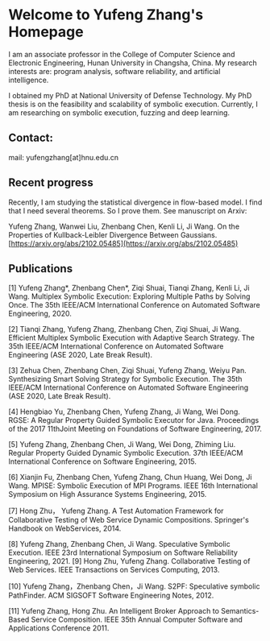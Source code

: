 
# Welcome to Yufeng Zhang's Homepage

I am an associate professor in the College of Computer Science and Electronic Engineering, Hunan University in Changsha, China.
My research interests are: program analysis, software reliability, and artificial intelligence.

I obtained my PhD at National University of Defense Technology. My PhD thesis is on the feasibility and scalability of symbolic execution.
Currently, I am researching on symbolic execution, fuzzing and deep learning.

## Contact:
mail: yufengzhang[at]hnu.edu.cn



## Recent progress
Recently, I am studying the statistical divergence in flow-based model. I find that I need several theorems. So I prove them. See manuscript on Arxiv:

Yufeng Zhang, Wanwei Liu, Zhenbang Chen, Kenli Li, Ji Wang. On the Properties of Kullback-Leibler Divergence Between Gaussians. [https://arxiv.org/abs/2102.05485](https://arxiv.org/abs/2102.05485)



## Publications

[1] Yufeng Zhang*, Zhenbang Chen*, Ziqi Shuai, Tianqi Zhang, Kenli Li, Ji Wang. Multiplex Symbolic Execution: Exploring Multiple Paths by Solving Once. The 35th IEEE/ACM International Conference on Automated Software Engineering, 2020.

[2] Tianqi Zhang, Yufeng Zhang, Zhenbang Chen, Ziqi Shuai, Ji Wang. Efficient Multiplex Symbolic Execution with Adaptive Search Strategy. The 35th IEEE/ACM International Conference on Automated Software Engineering (ASE 2020, Late Break Result).

[3] Zehua Chen, Zhenbang Chen, Ziqi Shuai, Yufeng Zhang, Weiyu Pan. Synthesizing Smart Solving Strategy for Symbolic Execution. The 35th IEEE/ACM International Conference on Automated Software Engineering (ASE 2020, Late Break Result).

[4] Hengbiao Yu, Zhenbang Chen, Yufeng Zhang, Ji Wang, Wei Dong. RGSE: A Regular Property Guided Symbolic Executor for Java. Proceedings of the 2017 11thJoint Meeting on Foundations of Software Engineering, 2017.

[5] Yufeng Zhang, Zhenbang Chen, Ji Wang, Wei Dong, Zhiming Liu. Regular Property Guided Dynamic Symbolic Execution. 37th IEEE/ACM International Conference on Software Engineering, 2015.

[6] Xianjin Fu, Zhenbang Chen, Yufeng Zhang, Chun Huang, Wei Dong, Ji Wang. MPISE: Symbolic Execution of MPI Programs. IEEE 16th International Symposium on High Assurance Systems Engineering, 2015.

[7] Hong Zhu， Yufeng Zhang. A Test Automation Framework for Collaborative Testing of Web Service Dynamic Compositions. Springer's Handbook on WebServices, 2014.

[8] Yufeng Zhang, Zhenbang Chen, Ji Wang. Speculative Symbolic Execution. IEEE 23rd International Symposium on Software Reliability Engineering, 2021.
[9] Hong Zhu, Yufeng Zhang. Collaborative Testing of Web Services. IEEE Transactions on Services Computing, 2013.

[10] Yufeng Zhang，Zhenbang Chen，Ji Wang. S2PF: Speculative symbolic PathFinder. ACM SIGSOFT Software Engineering Notes, 2012.

[11] Yufeng Zhang, Hong Zhu. An Intelligent Broker Approach to Semantics-Based Service Composition. IEEE 35th Annual Computer Software and Applications Conference 2011. 




